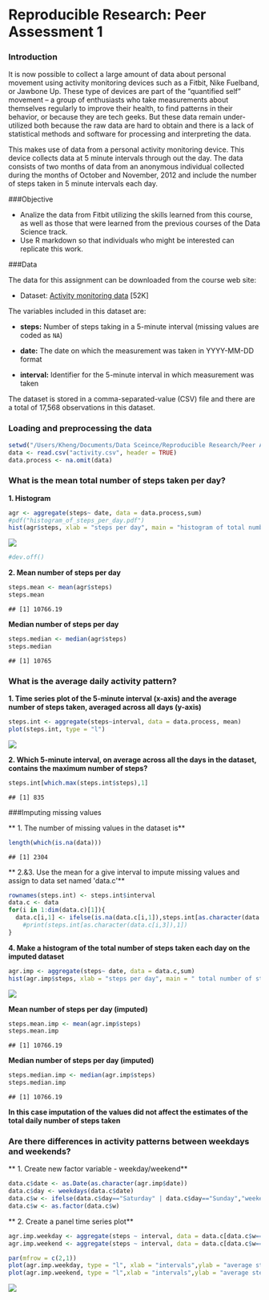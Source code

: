 # Reproducible Research: Peer Assessment 1

### Introduction

It is now possible to collect a large amount of data about personal movement using 
activity monitoring devices such as a Fitbit, Nike Fuelband, or Jawbone Up. These 
type of devices are part of the “quantified self” movement – a group of enthusiasts who take measurements about themselves regularly to improve their health, to find patterns in their behavior, or because they are tech geeks. But these data remain under-utilized both because the raw data are hard to obtain and there is a lack of statistical methods and software for processing and interpreting the data.

This makes use of data from a personal activity monitoring device. This device collects data at 5 minute intervals through out the day. The data consists of two months of data from an anonymous individual collected during the months of October and November, 2012 and include the number of steps taken in 5 minute intervals each day.

###Objective
* Analize the data from Fitbit utilizing the skills learned from this course, as well as those that were learned from the previous courses of the Data Science track.
* Use R markdown so that individuals who might be interested can replicate this work.

  

###Data

The data for this assignment can be downloaded from the course web site:

* Dataset: [Activity monitoring data](https://d396qusza40orc.cloudfront.net/repdata%2Fdata%2Factivity.zip) [52K]

The variables included in this dataset are:

* **steps:** Number of steps taking in a 5-minute interval (missing values are coded as `NA`)

* **date:** The date on which the measurement was taken in YYYY-MM-DD format

* **interval:** Identifier for the 5-minute interval in which measurement was taken

The dataset is stored in a comma-separated-value (CSV) file and there are a total of 17,568 observations in this dataset.

### Loading and preprocessing the data


```r
setwd("/Users/Kheng/Documents/Data Sceince/Reproducible Research/Peer Assessment 1")
data <- read.csv("activity.csv", header = TRUE)
data.process <- na.omit(data)
```

### What is the mean total number of steps taken per day?

**1. Histogram**

```r
agr <- aggregate(steps~ date, data = data.process,sum)
#pdf("histogram_of_steps_per_day.pdf")
hist(agr$steps, xlab = "steps per day", main = "histogram of total number of steps taken per day")
```

![](PA1_template_files/figure-html/unnamed-chunk-2-1.png) 

```r
#dev.off()
```
**2.
Mean number of steps per day**


```r
steps.mean <- mean(agr$steps)
steps.mean
```

```
## [1] 10766.19
```
**Median number of steps per day**


```r
steps.median <- median(agr$steps)
steps.median
```

```
## [1] 10765
```

### What is the average daily activity pattern?


**1. Time series plot of the 5-minute interval (x-axis) and the average number of steps taken, averaged across all days (y-axis)**


```r
steps.int <- aggregate(steps~interval, data = data.process, mean)
plot(steps.int, type = "l")
```

![](PA1_template_files/figure-html/unnamed-chunk-5-1.png) 

**2. Which 5-minute interval, on average across all the days in the dataset, contains the maximum number of steps?**

```r
steps.int[which.max(steps.int$steps),1]
```

```
## [1] 835
```

###Imputing missing values

** 1. The number of missing values in the dataset is**

```r
length(which(is.na(data)))
```

```
## [1] 2304
```

** 2.&3. Use the mean for a give interval to impute missing values and assign to data set named 'data.c'**

```r
rownames(steps.int) <- steps.int$interval
data.c <- data
for(i in 1:dim(data.c)[1]){
  data.c[i,1] <- ifelse(is.na(data.c[i,1]),steps.int[as.character(data.c[i,3]),2],data.c[i,1])
	#print(steps.int[as.character(data.c[i,3]),1])	
}
```
**4. Make a histogram of the total number of steps taken each day on the imputed dataset**

```r
agr.imp <- aggregate(steps~ date, data = data.c,sum)
hist(agr.imp$steps, xlab = "steps per day", main = " total number of steps taken each day (imputed dataset)")
```

![](PA1_template_files/figure-html/unnamed-chunk-9-1.png) 

**Mean number of steps per day (imputed)**


```r
steps.mean.imp <- mean(agr.imp$steps)
steps.mean.imp
```

```
## [1] 10766.19
```
**Median number of steps per day (imputed)**


```r
steps.median.imp <- median(agr.imp$steps)
steps.median.imp
```

```
## [1] 10766.19
```
**In this case imputation of the values did not affect the estimates of the total daily number of steps taken**

### Are there differences in activity patterns between weekdays and weekends?

** 1. Create new factor variable - weekday/weekend**

```r
data.c$date <- as.Date(as.character(agr.imp$date))
data.c$day <- weekdays(data.c$date)
data.c$w <- ifelse(data.c$day=="Saturday" | data.c$day=="Sunday","weekend","weekday")
data.c$w <- as.factor(data.c$w)
```
** 2. Create a panel time series plot** 

```r
agr.imp.weekday <- aggregate(steps ~ interval, data = data.c[data.c$w=="weekday",],mean)
agr.imp.weekend <- aggregate(steps ~ interval, data = data.c[data.c$w=="weekend",],mean)

par(mfrow = c(2,1))
plot(agr.imp.weekday, type = "l", xlab = "intervals",ylab = "average steps/interval",main = "weekdays")
plot(agr.imp.weekend, type = "l",xlab = "intervals",ylab = "average steps/interval", main = "weekends")
```

![](PA1_template_files/figure-html/unnamed-chunk-13-1.png) 
